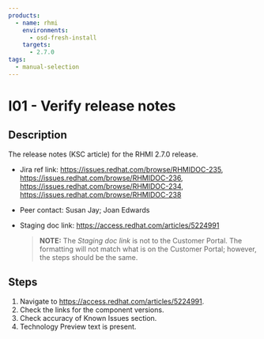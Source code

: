 ```yaml
---
products:
  - name: rhmi
    environments:
      - osd-fresh-install
    targets:
      - 2.7.0
tags:
  - manual-selection
---
```


# I01 - Verify release notes

## Description

The release notes (KSC article) for the RHMI 2.7.0 release.

- Jira ref link: https://issues.redhat.com/browse/RHMIDOC-235, https://issues.redhat.com/browse/RHMIDOC-236, https://issues.redhat.com/browse/RHMIDOC-234, https://issues.redhat.com/browse/RHMIDOC-238

- Peer contact: Susan Jay; Joan Edwards

* Staging doc link: https://access.redhat.com/articles/5224991
  > **NOTE:** The _Staging doc link_ is not to the Customer Portal. The formatting will not match what is on the Customer Portal; however, the steps should be the same.

## Steps

1. Navigate to https://access.redhat.com/articles/5224991.
2. Check the links for the component versions.
3. Check accuracy of Known Issues section.
4. Technology Preview text is present.
